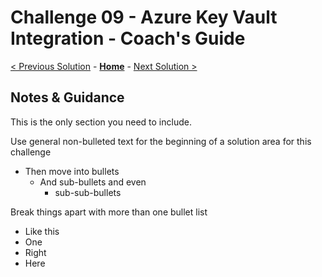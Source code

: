 # Challenge 09 - Azure Key Vault Integration - Coach's Guide 

[< Previous Solution](./Solution-08.md) - **[Home](./README.md)** - [Next Solution >](./Solution-10.md)

## Notes & Guidance

This is the only section you need to include.

Use general non-bulleted text for the beginning of a solution area for this challenge

- Then move into bullets
  - And sub-bullets and even
    - sub-sub-bullets

Break things apart with more than one bullet list

- Like this
- One
- Right
- Here

